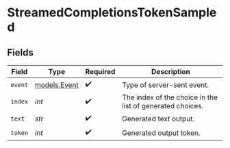 # StreamedCompletionsTokenSampled


## Fields

| Field                                                     | Type                                                      | Required                                                  | Description                                               |
| --------------------------------------------------------- | --------------------------------------------------------- | --------------------------------------------------------- | --------------------------------------------------------- |
| `event`                                                   | [models.Event](../models/event.md)                        | :heavy_check_mark:                                        | Type of server-sent event.                                |
| `index`                                                   | *int*                                                     | :heavy_check_mark:                                        | The index of the choice in the list of generated choices. |
| `text`                                                    | *str*                                                     | :heavy_check_mark:                                        | Generated text output.                                    |
| `token`                                                   | *int*                                                     | :heavy_check_mark:                                        | Generated output token.                                   |